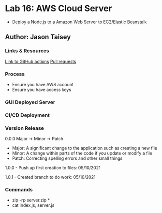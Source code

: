 # Lab 16: AWS Cloud Server

- Deploy a Node.js to a Amazon Web Server to EC2/Elastic Beanstalk

## Author: Jason Taisey

### Links & Resources

[Link to GitHub actions]()
[Pull requests]()

### Process

- Ensure you have AWS account
- Ensure you have access keys

### GUI Deployed Server

### CI/CD Deployment

### Version Release

0.0.0
Major -> Minor -> Patch

- Major: A significant change to the application such as creating a new file
- Minor: A change within parts of the code if you update or modify a file
- Patch: Correcting spelling errors and other small things

1.0.0 - Push up first creation to files: 05/10/2021

1.0.1 - Created branch to do work: 05/10/2021

### Commands

- zip -rp server.zip *
- cat index.js, server.js


